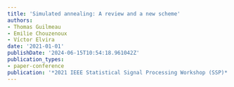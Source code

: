 ```yaml
---
title: 'Simulated annealing: A review and a new scheme'
authors:
- Thomas Guilmeau
- Emilie Chouzenoux
- Vı́ctor Elvira
date: '2021-01-01'
publishDate: '2024-06-15T10:54:18.961042Z'
publication_types:
- paper-conference
publication: '*2021 IEEE Statistical Signal Processing Workshop (SSP)*'
---
```

